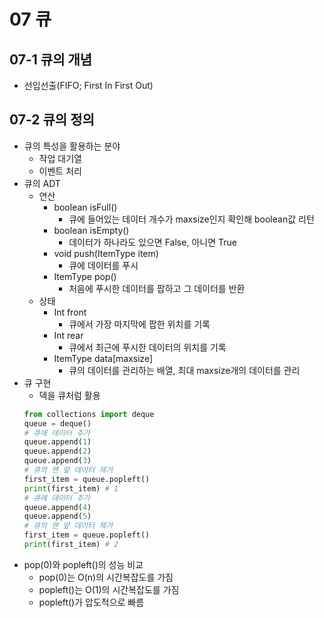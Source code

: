 # 07 큐
## 07-1 큐의 개념
* 선입선출(FIFO; First In First Out)
## 07-2 큐의 정의
* 큐의 특성을 활용하는 분야
  - 작업 대기열
  - 이벤트 처리
* 큐의 ADT
  - 연산
    - boolean isFull()
      - 큐에 들어있는 데이터 개수가 maxsize인지 확인해 boolean값 리턴
    - boolean isEmpty()
      - 데이터가 하나라도 있으면 False, 아니면 True
    - void push(ItemType item)
      - 큐에 데이터를 푸시
    - ItemType pop()
      - 처음에 푸시한 데이터를 팝하고 그 데이터를 반환
  - 상태
    - Int front
      - 큐에서 가장 마지막에 팝한 위치를 기록
    - Int rear
      - 큐에서 최근에 푸시한 데이터의 위치를 기록
    - ItemType data[maxsize]
      - 큐의 데이터를 관리하는 배열, 최대 maxsize개의 데이터를 관리
* 큐 구현
  - 덱을 큐처럼 활용
  ``` python 
  from collections import deque
  queue = deque()
  # 큐에 데이터 추가
  queue.append(1)
  queue.append(2)
  queue.append(3)
  # 큐의 맨 앞 데이터 제거
  first_item = queue.popleft()
  print(first_item) # 1
  # 큐에 데이터 추가
  queue.append(4)
  queue.append(5)
  # 큐의 맨 앞 데이터 제거
  first_item = queue.popleft()
  print(first_item) # 2
  ```
* pop(0)와 popleft()의 성능 비교
  - pop(0)는 O(n)의 시간복잡도를 가짐
  - popleft()는 O(1)의 시간복잡도를 가짐
  - popleft()가 압도적으로 빠름